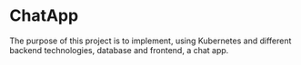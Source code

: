 # ChatApp
The purpose of this project is to implement, using Kubernetes and different backend technologies, database and frontend, a chat app.
